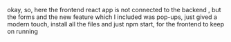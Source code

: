 okay, so, here the frontend react app is not connected to the backend , but the forms and the new feature which I included was pop-ups, just gived a modern touch, install all the files and just npm start, for the frontend to keep on running
